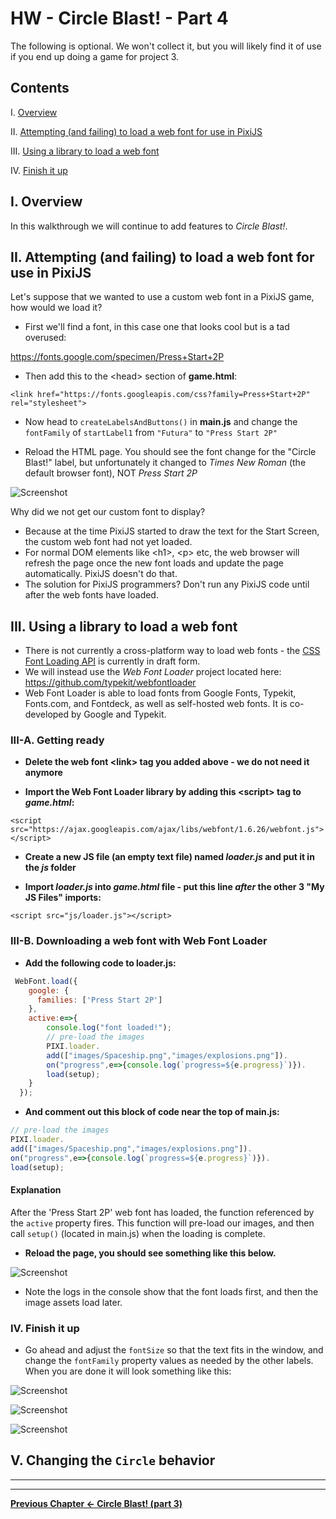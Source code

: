 # HW - Circle Blast! - Part 4

The following is optional. We won't collect it, but you will likely find it of use if you end up doing a game for project 3.

## Contents
<!--- Local Navigation --->
I. [Overview](#section1)

II. [Attempting (and failing) to load a web font for use in PixiJS](#section2)

III. [Using a library to load a web font](#section3)

IV. [Finish it up](#section4)


## I. <a id="section1">Overview
In this walkthrough we will continue to add features to *Circle Blast!*.


## II. <a id="section2">Attempting (and failing) to load a web font for use in PixiJS
Let's suppose that we wanted to use a custom web font in a PixiJS game, how would we load it?

- First we'll find a font, in this case one that looks cool but is a tad overused:

https://fonts.google.com/specimen/Press+Start+2P

- Then add this to the &lt;head> section of **game.html**:

`<link href="https://fonts.googleapis.com/css?family=Press+Start+2P" rel="stylesheet">`

- Now head to `createLabelsAndButtons()` in **main.js** and change the `fontFamily` of `startLabel1` from `"Futura"` to `"Press Start 2P"`

- Reload the HTML page. You should see the font change for the "Circle Blast!" label, but unfortunately it changed to *Times New Roman* (the default browser font), NOT *Press Start 2P*

![Screenshot](_images/circle-blast-29.jpg)

Why did we not get our custom font to display? 
- Because at the time PixiJS started to draw the text for the Start Screen, the custom web font had not yet loaded.
- For normal DOM elements like &lt;h1>, &lt;p> etc, the web browser will refresh the page once the new font loads and update the page automatically. PixiJS doesn't do that.
- The solution for PixiJS programmers? Don't run any PixiJS code until after the web fonts have loaded.

 
## III. <a id="section3">Using a library to load a web font
- There is not currently a cross-platform way to load web fonts - the [CSS Font Loading API](https://developer.mozilla.org/en-US/docs/Web/API/CSS_Font_Loading_API) is currently in draft form.
- We will instead use the *Web Font Loader* project located here: https://github.com/typekit/webfontloader
- Web Font Loader is able to load fonts from Google Fonts, Typekit, Fonts.com, and Fontdeck, as well as self-hosted web fonts. It is co-developed by Google and Typekit.

### III-A. Getting ready 

- **Delete the web font &lt;link> tag you added above - we do not need it anymore**

- **Import the Web Font Loader library by adding this &lt;script> tag to *game.html*:**

`<script src="https://ajax.googleapis.com/ajax/libs/webfont/1.6.26/webfont.js"></script>`

- **Create a new JS file (an empty text file) named *loader.js* and put it in the *js* folder**

- **Import *loader.js* into *game.html* file - put this line *after* the other 3 "My JS Files" imports:**

`<script src="js/loader.js"></script>`


### III-B. Downloading a web font with Web Font Loader

- **Add the following code to loader.js:**

```javascript
 WebFont.load({
    google: {
      families: ['Press Start 2P']
    },
    active:e=>{
    	console.log("font loaded!");
    	// pre-load the images
		PIXI.loader.
		add(["images/Spaceship.png","images/explosions.png"]).
		on("progress",e=>{console.log(`progress=${e.progress}`)}).
		load(setup);
    }
  });
```

- **And comment out this block of code near the top of main.js:**

```javascript
// pre-load the images
PIXI.loader.
add(["images/Spaceship.png","images/explosions.png"]).
on("progress",e=>{console.log(`progress=${e.progress}`)}).
load(setup);
```

#### Explanation
After the 'Press Start 2P' web font has loaded, the function referenced by the `active` property fires. This function will pre-load our images, and then call `setup()` (located in main.js) when the loading is complete.

- **Reload the page, you should see something like this below.**

![Screenshot](_images/circle-blast-30.jpg)

- Note the logs in the console show that the font loads first, and then the image assets load later.

### IV. <a id="section4">Finish it up

- Go ahead and adjust the `fontSize` so that the text fits in the window, and change the `fontFamily` property values as needed by the other labels. When you are done it will look something like this:


![Screenshot](_images/circle-blast-31.jpg)

![Screenshot](_images/circle-blast-32.jpg)

![Screenshot](_images/circle-blast-33.jpg)


## V. <a id="section5">Changing the `Circle` behavior 

<hr><hr>

**[Previous Chapter <- Circle Blast! (part 3)](HW-circle-blast-3.md)**
